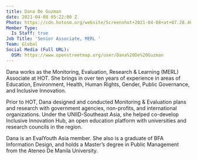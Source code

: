 ```yaml
---
title: Dana De Guzman
date: 2021-04-08 05:22:00 Z
Photo: https://cdn.hotosm.org/website/Screenshot+2021-04-08+at+07.28.40.png
Member Type:
  Is Staff: true
Job Title: 'Senior Associate, MERL '
Team: Global
Social Media (Full URL):
  OSM: https://www.openstreetmap.org/user/Dana%20De%20Guzman
---
```


Dana works as the Monitoring, Evaluation, Research & Learning (MERL) Associate at HOT. She brings in over ten years of experience in areas of Education, Environment, Health, Human Rights, Gender, Public Governance, and Inclusive Innovation.

Prior to HOT, Dana designed and conducted Monitoring & Evaluation plans and research with government agencies, non-profits, and international organizations. Under the UNIID-Southeast Asia, she helped co-develop Inclusive Innovation Hub, an open education platform with universities and research councils in the region.
 
Dana is an EvalYouth Asia member. She also is a graduate of BFA Information Design, and holds a Master’s degree in Public Management from the Ateneo De Manila University.